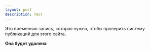 ```yaml
---
layout: post
description: Тест
---
```


Это временная запись, которая нужна, чтобы проверить систему публикаций для этого сайта.

**Она будет удалена**
<!--stackedit_data:
eyJoaXN0b3J5IjpbMjA4NTQ4Njc0M119
-->
